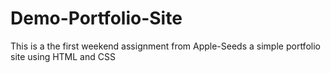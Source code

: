 # Demo-Portfolio-Site
This is a the first weekend assignment from Apple-Seeds a simple portfolio site using HTML and CSS
